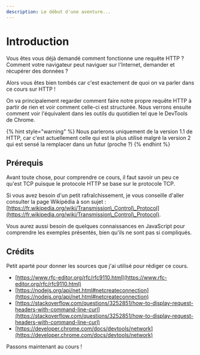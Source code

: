 ```yaml
---
description: Le début d'une aventure...
---
```


# Introduction

Vous êtes vous déjà demandé comment fonctionne une requête HTTP ?\
Comment votre navigateur peut naviguer sur l'Internet, demander et récupérer des données ?

Alors vous êtes bien tombés car c'est exactement de quoi on va parler dans ce cours sur HTTP !

On va principalement regarder comment faire notre propre requête HTTP à partir de rien et voir comment celle-ci est structurée. Nous verrons ensuite comment voir l'équivalent dans les outils du quotidien tel que le DevTools de Chrome.&#x20;

{% hint style="warning" %}
Nous parlerons uniquement de la version 1.1 de HTTP, car c'est actuellement celle qui est la plus utilisé malgré la version 2 qui est sensé la remplacer dans un futur (proche ?)
{% endhint %}

## Prérequis

Avant toute chose, pour comprendre ce cours, il faut savoir un peu ce qu'est TCP puisque le protocole HTTP se base sur le protocole TCP.

Si vous avez besoin d'un petit rafraîchissement, je vous conseille d'aller consulter la page Wikipédia à son sujet : [https://fr.wikipedia.org/wiki/Transmission\_Control\_Protocol](https://fr.wikipedia.org/wiki/Transmission\_Control\_Protocol).

Vous aurez aussi besoin de quelques connaissances en JavaScript pour comprendre les exemples présentés, bien qu'ils ne sont pas si compliqués.

## Crédits

Petit aparté pour donner les sources que j'ai utilisé pour rédiger ce cours.

* [https://www.rfc-editor.org/rfc/rfc9110.html](https://www.rfc-editor.org/rfc/rfc9110.html)
* [https://nodejs.org/api/net.html#netcreateconnection](https://nodejs.org/api/net.html#netcreateconnection)
* [https://stackoverflow.com/questions/3252851/how-to-display-request-headers-with-command-line-curl](https://stackoverflow.com/questions/3252851/how-to-display-request-headers-with-command-line-curl)
* [https://developer.chrome.com/docs/devtools/network](https://developer.chrome.com/docs/devtools/network)

Passons maintenant au cours !
